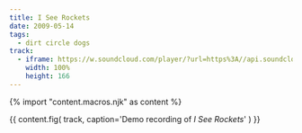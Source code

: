 ```yaml
---
title: I See Rockets
date: 2009-05-14
tags:
  - dirt circle dogs
track:
  - iframe: https://w.soundcloud.com/player/?url=https%3A//api.soundcloud.com/tracks/274098&amp;color=ff6600&amp;auto_play=false&amp;show_artwork=false
    width: 100%
    height: 166
---
```


{% import "content.macros.njk" as content %}

{{ content.fig(
  track,
  caption='Demo recording of *I See Rockets*'
) }}
